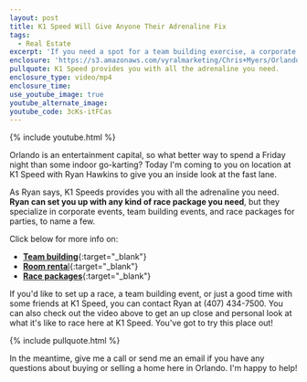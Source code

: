```yaml
---
layout: post
title: K1 Speed Will Give Anyone Their Adrenaline Fix
tags:
  - Real Estate
excerpt: 'If you need a spot for a team building exercise, a corporate event, or just a competitive and adrenaline-pumping atmosphere with some friends, K1 Speed is your place.'
enclosure: 'https://s3.amazonaws.com/vyralmarketing/Chris+Myers/Orlando+Property+Group+Visit+to+K1+Speed.mp4'
pullquote: K1 Speed provides you with all the adrenaline you need.
enclosure_type: video/mp4
enclosure_time:
use_youtube_image: true
youtube_alternate_image:
youtube_code: 3cKs-itFCas
---
```



{% include youtube.html %}

Orlando is an entertainment capital, so what better way to spend a Friday night than some indoor go-karting? Today I'm coming to you on location at K1 Speed with Ryan Hawkins to give you an inside look at the fast lane.

As Ryan says, K1 Speeds provides you with all the adrenaline you need. **Ryan can set you up with any kind of race package you need**, but they specialize in corporate events, team building events, and race packages for parties, to name a few.&nbsp;

Click below for more info on:

* [**Team building**](https://trello-attachments.s3.amazonaws.com/55a567e7cfb3ca3f3bd5756d/58e28d51d2c299832f738364/f5105f379d4499febfa81bb6c42f5e98/Team_Building.pdf){:target="_blank"}
* [**Room renta**l](https://trello-attachments.s3.amazonaws.com/55a567e7cfb3ca3f3bd5756d/58e28d51d2c299832f738364/37b6b0d0ab370ad98136d47eb8ecd752/Room_Rental-_Orlando.pdf){:target="_blank"}
* [**Race packages**](https://trello-attachments.s3.amazonaws.com/55a567e7cfb3ca3f3bd5756d/58e28d51d2c299832f738364/f3851b83e63df193bdb69df604a794dd/Race_Packages.pdf){:target="_blank"}

If you'd like to set up a race, a team building event, or just a good time with some friends at K1 Speed, you can contact Ryan at (407) 434-7500. You can also check out the video above to get an up close and personal look at what it's like to race here at K1 Speed. You've got to try this place out!

{% include pullquote.html %}

In the meantime, give me a call or send me an email if you have any questions about buying or selling a home here in Orlando. I'm happy to help!